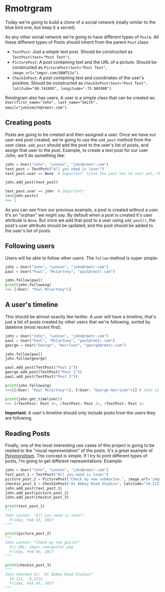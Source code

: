# Rmotrgram

Today we're going to build a clone of a social network (really similar to the blue bird one, but keep it a secret).

As any other social network we're going to have different types of `Post`s. All these different types of Posts should inherit from the parent `Post` class:

* `TextPost`: Just a simple text post. Should be constructed as `TextPost(text="Post Text")`.
* `PicturePost`: A post containing text and the URL of a picture: Should be constructed as `PicturePost(text="Post Text", image_url="imgur.com/OAWTSJu")`.
* `CheckInPost`: A post containing text and coordinates of the user's position. Should be constructed as `CheckInPost(text="Post Text", latitude="40.741895", longitude="-73.989308")`.

Rmotrgram also has users. A user is a simple class that can be created as: `User(first_name="John", last_name="Smith", email="johnsmith@rmotr.com")`. 

## Creating posts

Posts are going to be created and then assigned a user. Once we have our user and post created, we're going to use the `add_post` method from the user class. `add_post` should add the post to the user's list of posts, and assign that user to the post. Example, to create a text post for our user John, we'll do something like:

```python
john = User("John", "Lennon", "john@rmotr.com")
text_post = TextPost("All you need is love!")
text_post.user == None  # Important! Since the post has no user yet, the user attribute should be None.

john.add_post(text_post)

text_post.user == john  # Important!
len(john.posts)
>>> 1
```

As you can see from our previous example, a post is created without a user. It's an "orphan" we might say. By default when a post is created it's user attribute is `None`. But once we add that post to a user using `add_post()`, the post's user attribute should be updated, and the post should be added to the user's list of posts.

## Following users

Users will be able to follow other users. The `follow` method is super simple:

```python
john = User("John", "Lennon", "john@rmotr.com")
paul = User("Paul", "McCartney", "paul@rmotr.com")

john.follow(paul)
print(john.following)
>>> [<User: "Paul McCartney">]
```

## A user's timeline

This should be almost exactly like twitter. A user will have a timeline, that's just a list of posts created by other users that we're following, sorted by datetime (most recent first).

```python
john = User("John", "Lennon", "john@rmotr.com")
paul = User("Paul", "McCartney", "paul@rmotr.com")
george = User("George", "Harrison", "george@rmotr.com")

john.follow(paul)
john.follow(george)

paul.add_post(TextPost("Post 1"))
george.add_post(TextPost("Post 2"))
paul.add_post(TextPost("Post 3"))

print(john.following)
>>>[[<User: "Paul McCartney">], [<User: "George Harrison">]] # John is following Paul and George

print(john.get_timeline())
>>> [<TextPost: Post 3>, <TextPost: Post 2>, <TextPost: Post 1> 
```

**Important**: A user's timeline should only include posts from the users they are following.

## Reading Posts

Finally, one of the most interesting use cases of this project is going to be realted to the "visual representation" of the posts. It's a great example of [Polymorphism](https://en.wikipedia.org/wiki/Polymorphism_(computer_science)). The concept is simple. If I try to print different types of posts, I'm going to get different representations. Example:


```python
john = User("John", "Lennon", "john@rmotr.com")
text_post_1 = TextPost("All you need is love!")
picture_post_2 = PicturePost("Check my new submarine.", image_url='imgur.com/submarine.jpg')
checkin_post_3 = CheckInPost("At Abbey Road Studios", latitude="19.111", longitude="-9.2222")
john.add_post(text_post_1)
john.add_post(picture_post_2)
john.add_post(checkin_post_3)

print(text_post_1)
"""
John Lennon: "All you need is love!"
  Friday, Feb 03, 2017
"""

print(picture_post_2)
"""
John Lennon: "Check my new guitar"
  Pic URL: imgur.com/guitar.png
  Friday, Feb 03, 2017
"""

print(checkin_post_3)
"""
John Checked In: "At Abbey Road Studios"
  19.111, -9.2222
  Friday, Feb 03, 2017
"""
```
